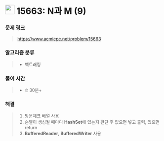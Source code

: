 # <img src="https://static.solved.ac/tier_small/9.svg" width=30> 15663: N과 M (9)

### 문제 링크

> https://www.acmicpc.net/problem/15663

### 알고리즘 분류
>- 백트래킹

### 풀이 시간

> - ⏱ 30분+

### 해결

> 1. 방문체크 배열 사용
> 2. 순열이 생성될 때마다 **HashSet**에 있는지 판단 후 없으면 넣고 출력, 있으면 return 
> 3. **BufferedReader**, **BufferedWriter** 사용